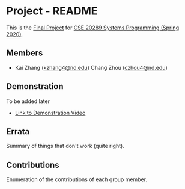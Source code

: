 # Project - README

This is the [Final Project] for [CSE 20289 Systems Programming (Spring 2020)].

## Members

- Kai Zhang (kzhang4@nd.edu)
  Chang Zhou (czhou4@nd.edu)

## Demonstration

  To be added later
- [Link to Demonstration Video]()

## Errata

Summary of things that don't work (quite right).

## Contributions

Enumeration of the contributions of each group member.

[Final Project]: https://www3.nd.edu/~pbui/teaching/cse.20289.sp20/project.html
[CSE 20289 Systems Programming (Spring 2020)]: https://www3.nd.edu/~pbui/teaching/cse.20289.sp20/
